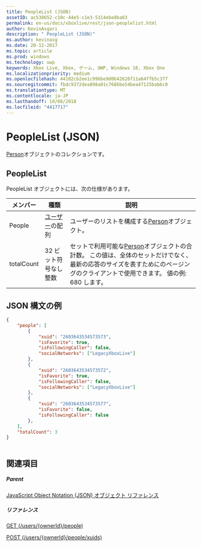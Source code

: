 ```yaml
---
title: PeopleList (JSON)
assetID: ac538652-c10c-44e5-c1e3-5314ebe8ba83
permalink: en-us/docs/xboxlive/rest/json-peoplelist.html
author: KevinAsgari
description: " PeopleList (JSON)"
ms.author: kevinasg
ms.date: 20-12-2017
ms.topic: article
ms.prod: windows
ms.technology: uwp
keywords: Xbox Live, Xbox, ゲーム, UWP, Windows 10, Xbox One
ms.localizationpriority: medium
ms.openlocfilehash: 44102cb2ee1c996be9d0b42626f11a64ffb5c377
ms.sourcegitcommit: fbdc9372dea898a01c7686be54bea47125bab6c0
ms.translationtype: MT
ms.contentlocale: ja-JP
ms.lasthandoff: 10/08/2018
ms.locfileid: "4417717"
---
```

# <a name="peoplelist-json"></a>PeopleList (JSON)
[Person](json-person.md)オブジェクトのコレクションです。 
<a id="ID4ER"></a>

 
## <a name="peoplelist"></a>PeopleList
 
PeopleList オブジェクトには、次の仕様があります。
 
| メンバー| 種類| 説明| 
| --- | --- | --- | 
| People| [ユーザー](json-person.md)の配列| ユーザーのリストを構成する[Person](json-person.md)オブジェクト。| 
| totalCount| 32 ビット符号なし整数| セットで利用可能な[Person](json-person.md)オブジェクトの合計数。 この値は、全体のセットだけでなく、最新の応答のサイズを表すためにのページングのクライアントで使用できます。 値の例: 680 します。| 
  
<a id="ID4EAC"></a>

 
## <a name="sample-json-syntax"></a>JSON 構文の例
 

```json
{
    "people": [
        {
            "xuid": "2603643534573573",
            "isFavorite": true,
            "isFollowingCaller": false,
            "socialNetworks": ["LegacyXboxLive"]
        },
        {
            "xuid": "2603643534573572",
            "isFavorite": true,
            "isFollowingCaller": false,
            "socialNetworks": ["LegacyXboxLive"]
        },
        {
            "xuid": "2603643534573577",
            "isFavorite": false,
            "isFollowingCaller": false
        },
    ],
    "totalCount": 3
}
    
```

  
<a id="ID4EJC"></a>

 
## <a name="see-also"></a>関連項目
 
<a id="ID4ELC"></a>

 
##### <a name="parent"></a>Parent 

[JavaScript Object Notation (JSON) オブジェクト リファレンス](atoc-xboxlivews-reference-json.md)

  
<a id="ID4EVC"></a>

 
##### <a name="reference"></a>リファレンス 

[GET (/users/{ownerId}/people)](../uri/people/uri-usersowneridpeopleget.md)

 [POST (/users/{ownerId}/people/xuids)](../uri/people/uri-usersowneridpeoplexuidspost.md)

   